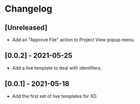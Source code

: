 # Changelog

## [Unreleased]

- Add an "Approve File" action to Project View popup menu.

## [0.0.2] - 2021-05-25

- Add a live template to deal with identifiers.

## [0.0.1] - 2021-05-18

- Add the first set of live templates for XD.
